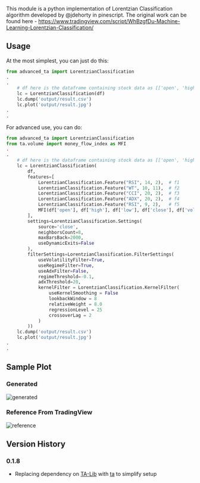 This module is a python implementation of Lorentzian Classification algorithm developed by @jdehorty in pinescript. The original work can be found here - https://www.tradingview.com/script/WhBzgfDu-Machine-Learning-Lorentzian-Classification/

## Usage

At the most simplest, you can just do this:
```python
from advanced_ta import LorentzianClassification
.
.
    # df here is the dataframe containing stock data as [['open', 'high', 'low', 'close', 'volume']]. Notice that the column names are in lower case.
    lc = LorentzianClassification(df)
    lc.dump('output/result.csv')
    lc.plot('output/result.jpg')
.
.
```

For advanced use, you can do:
```python
from advanced_ta import LorentzianClassification
from ta.volume import money_flow_index as MFI
.
.
    # df here is the dataframe containing stock data as [['open', 'high', 'low', 'close', 'volume']]. Notice that the column names are in lower case.
    lc = LorentzianClassification(
        df,
        features=[
            LorentzianClassification.Feature("RSI", 14, 2),  # f1
            LorentzianClassification.Feature("WT", 10, 11),  # f2
            LorentzianClassification.Feature("CCI", 20, 2),  # f3
            LorentzianClassification.Feature("ADX", 20, 2),  # f4
            LorentzianClassification.Feature("RSI", 9, 2),   # f5
            MFI(df['open'], df['high'], df['low'], df['close'], df['volume'], 14) #f6
        ],
        settings=LorentzianClassification.Settings(
            source='close',
            neighborsCount=8,
            maxBarsBack=2000,
            useDynamicExits=False
        ),
        filterSettings=LorentzianClassification.FilterSettings(
            useVolatilityFilter=True,
            useRegimeFilter=True,
            useAdxFilter=False,
            regimeThreshold=-0.1,
            adxThreshold=20,
            kernelFilter = LorentzianClassification.KernelFilter(
                useKernelSmoothing = False
                lookbackWindow = 8
                relativeWeight = 8.0
                regressionLevel = 25
                crossoverLag = 2
            )
        ))
    lc.dump('output/result.csv')
    lc.plot('output/result.jpg')
.
.
```

## Sample Plot

### Generated

![generated](https://bitbucket.org/lokiarya/advanced-ta/raw/c8e21204e4c6a7009141c379ec32cd05ac2d49b6/sample.jpg "Sample Generated By Library")

### Reference From TradingView

![reference](https://bitbucket.org/lokiarya/advanced-ta/raw/c8e21204e4c6a7009141c379ec32cd05ac2d49b6/reference.png "TradingView Result For Indentical Settings")


## Version History
### 0.1.8
- Replacing dependency on [TA-Lib](https://pypi.org/project/TA-Lib/) with [ta](https://pypi.org/project/ta/) to simplify setup
